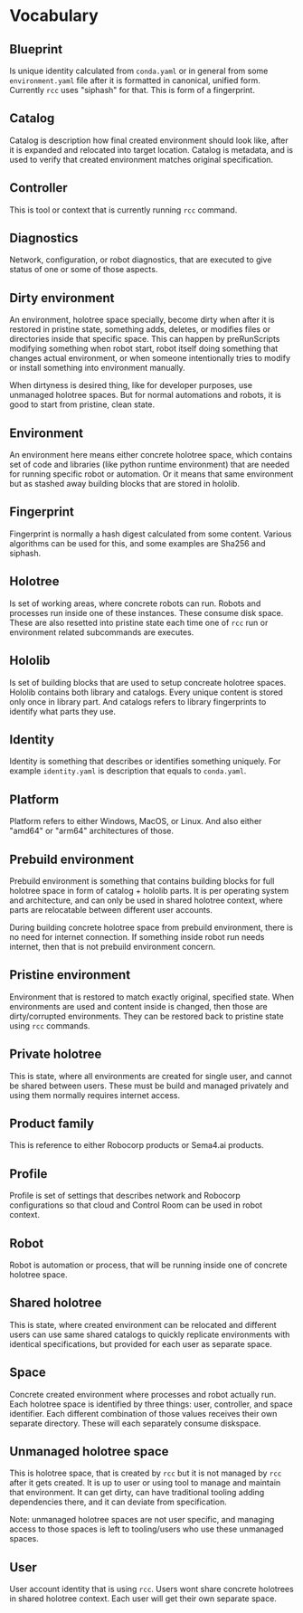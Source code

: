 # Vocabulary

## Blueprint

Is unique identity calculated from `conda.yaml` or in general from some
`environment.yaml` file after it is formatted in canonical, unified form.
Currently `rcc` uses "siphash" for that. This is form of a fingerprint.

## Catalog

Catalog is description how final created environment should look like, after
it is expanded and relocated into target location. Catalog is metadata, and
is used to verify that created environment matches original specification.

## Controller

This is tool or context that is currently running `rcc` command.

## Diagnostics

Network, configuration, or robot diagnostics, that are executed to give
status of one or some of those aspects.

## Dirty environment

An environment, holotree space specially, become dirty when after it is
restored in pristine state, something adds, deletes, or modifies files or
directories inside that specific space. This can happen by preRunScripts
modifying something when robot start, robot itself doing something that
changes actual environment, or when someone intentionally tries to modify
or install something into environment manually.

When dirtyness is desired thing, like for developer purposes, use unmanaged
holotree spaces. But for normal automations and robots, it is good to start
from pristine, clean state.

## Environment

An environment here means either concrete holotree space, which contains
set of code and libraries (like python runtime environment) that are needed
for running specific robot or automation. Or it means that same environment
but as stashed away building blocks that are stored in hololib.

## Fingerprint

Fingerprint is normally a hash digest calculated from some content. Various
algorithms can be used for this, and some examples are Sha256 and siphash.

## Holotree

Is set of working areas, where concrete robots can run. Robots and processes
run inside one of these instances. These consume disk space. These are also
resetted into pristine state each time one of `rcc` run or environment related
subcommands are executes.

## Hololib

Is set of building blocks that are used to setup concreate holotree spaces.
Hololib contains both library and catalogs. Every unique content is stored
only once in library part. And catalogs refers to library fingerprints to
identify what parts they use.

## Identity

Identity is something that describes or identifies something uniquely.
For example `identity.yaml` is description that equals to `conda.yaml`.

## Platform

Platform refers to either Windows, MacOS, or Linux. And also either "amd64"
or "arm64" architectures of those.

## Prebuild environment

Prebuild environment is something that contains building blocks for full
holotree space in form of catalog + hololib parts. It is per operating system
and architecture, and can only be used in shared holotree context, where
parts are relocatable between different user accounts.

During building concrete holotree space from prebuild environment, there is
no need for internet connection. If something inside robot run needs internet,
then that is not prebuild environment concern.

## Pristine environment

Environment that is restored to match exactly original, specified state.
When environments are used and content inside is changed, then those are
dirty/corrupted environments. They can be restored back to pristine state
using `rcc` commands.

## Private holotree

This is state, where all environments are created for single user, and cannot
be shared between users. These must be build and managed privately and using
them normally requires internet access.

## Product family

This is reference to either Robocorp products or Sema4.ai products.

## Profile

Profile is set of settings that describes network and Robocorp configurations
so that cloud and Control Room can be used in robot context.

## Robot

Robot is automation or process, that will be running inside one of concrete
holotree space.

## Shared holotree

This is state, where created environment can be relocated and different users
can use same shared catalogs to quickly replicate environments with identical
specifications, but provided for each user as separate space.

## Space

Concrete created environment where processes and robot actually run. Each
holotree space is identified by three things: user, controller, and space
identifier. Each different combination of those values receives their own
separate directory. These will each separately consume diskspace.

## Unmanaged holotree space

This is holotree space, that is created by `rcc` but it is not managed by
`rcc` after it gets created. It is up to user or using tool to manage and
maintain that environment. It can get dirty, can have traditional tooling
adding dependencies there, and it can deviate from specification.

Note: unmanaged holotree spaces are not user specific, and managing access
to those spaces is left to tooling/users who use these unmanaged spaces.

## User

User account identity that is using `rcc`. Users wont share concrete holotrees
in shared holotree context.  Each user will get their own separate space.
